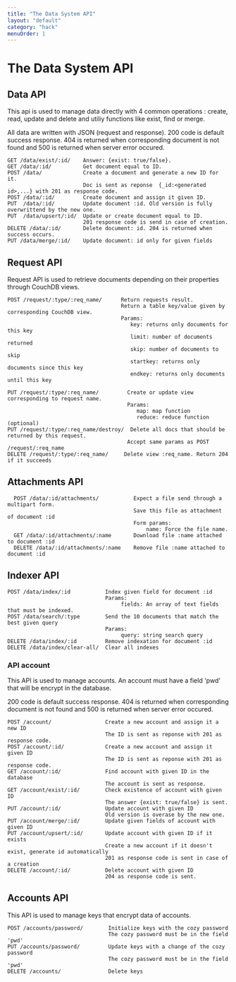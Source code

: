 ```yaml
---
title: "The Data System API"
layout: "default"
category: "hack"
menuOrder: 1
---
```


# The Data System API

## Data API

This api is used to manage data directly with 4 common operations : create, read, update and delete and utiliy functions like exist, find or merge.

All data are written with JSON (request and response). 200 code is default success response. 404 is returned when corresponding document is not found and 500 is returned when server error occured.

```http
GET /data/exist/:id/    Answer: {exist: true/false}.
GET /data/:id/          Get document equal to ID.
POST /data/             Create a document and generate a new ID for it.
                        Doc is sent as reponse  {_id:<generated id>,...} with 201 as response code.
POST /data/:id/         Create document and assign it given ID.
PUT  /data/:id/         Update document :id. Old version is fully overwrittend by the new one.
PUT  /data/upsert/:id/  Update or create document equal to ID.
                        201 response code is send in case of creation.
DELETE /data/:id/       Delete document: id. 204 is returned when success occurs.
PUT /data/merge/:id/    Update document: id only for given fields
```

## Request API

Request API is used to retrieve documents depending on their properties through CouchDB views.

```http
POST /request/:type/:req_name/      Return requests result.
                                    Return a table key/value given by corresponding CouchDB view.
                                    Params:
                                       key: returns only documents for this key
                                       limit: number of documents returned
                                       skip: number of documents to skip
                                       startkey: returns only documents since this key
                                       endkey: returns only documents until this key

PUT /request/:type/:req_name/         Create or update view corresponding to request name.
                                      Params:
                                         map: map function
                                         reduce: reduce function (optional)
PUT /request/:type/:req_name/destroy/  Delete all docs that should be returned by this request.
                                      Accept same params as POST /request/:req_name
DELETE /request/:type/:req_name/     Delete view :req_name. Return 204 if it succeeds
```

## Attachments API
```http
  POST /data/:id/attachments/           Expect a file send through a multipart form.
                                        Save this file as attachment of document :id
                                        Form params:
                                            name: Force the file name.
  GET /data/:id/attachments/:name       Download file :name attached to document :id
  DELETE /data/:id/attachments/:name    Remove file :name attached to document :id
```

## Indexer API
```http
POST /data/index/:id           Index given field for document :id
                               Params:
                                    fields: An array of text fields that must be indexed.
POST /data/search/:type        Send the 10 documents that match the best given query
                               Params:
                                    query: string search query
DELETE /data/index/:id         Remove indexation for document :id
DELETE /data/index/clear-all/  Clear all indexes
```

### API account

This API is used to manage accounts. An account must have a field 'pwd' that will be encrypt in the database.

200 code is default success response. 404 is returned when corresponding document is not found and 500 is returned when server error occured.
```http
POST /account/                 Create a new account and assign it a new ID
                               The ID is sent as reponse with 201 as response code.
POST /account/:id/             Create a new account and assign it given ID
                               The ID is sent as reponse with 201 as response code.
GET /account/:id/              Find account with given ID in the database
                               The account is sent as response.
GET /account/exist/:id/        Check existence of account with given ID
                               The answer {exist: true/false} is sent.
PUT /account/:id/              Update account with given ID
                               Old version is overase by the new one.
PUT /account/merge/:id/        Update given fields of account with given ID
PUT /account/upsert/:id/       Update account with given ID if it exists
                               Create a new account if it doesn't exist, generate id automatically
                               201 as response code is sent in case of a creation
DELETE /account/:id/           Delete account with given ID
                               204 as response code is sent.
```

## Accounts API

This API is used to manage keys that encrypt data of accounts.

```http
POST /accounts/password/        Initialize keys with the cozy password
                                The cozy password must be in the field 'pwd'
PUT /accounts/password/         Update keys with a change of the cozy password
                                The cozy password must be in the field 'pwd'
DELETE /accounts/               Delete keys
```